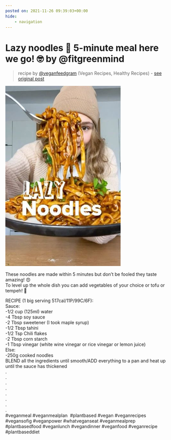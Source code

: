 ```yaml
---
posted on: 2021-11-26 09:39:03+00:00
hide:
    - navigation
---
```


# Lazy noodles 🍝 5-minute meal here we go! 🤓 by @fitgreenmind  

> recipe by [@veganfeedgram](https://www.instagram.com/veganfeedgram/) 
(Vegan Recipes, Healthy Recipes) - [see original post](https://instagram.com/p/CWu_wfwpE4j)

![](../img/veganfeedgram_26-11-2021_0911.png)

  
These noodles are made within 5 minutes but don’t be fooled they taste amazing! 😍  
To level up the whole dish you can add vegetables of your choice or tofu or tempeh! 🤗   
  
RECIPE (1 big serving 517cal/11P/99C/6F):  
Sauce:   
-1/2 cup (125ml) water  
-4 Tbsp soy sauce  
-2 Tbsp sweetener (I took maple syrup)  
-1/2 Tbsp tahini  
-1/2 Tsp Chili flakes  
-2 Tbsp corn starch  
-1 Tbsp vinegar (white wine vinegar or rice vinegar or lemon juice)  
Else:  
-250g cooked noodles   
BLEND all the ingredients until smooth/ADD everything to a pan and heat up until the sauce has thickened   
.  
.  
.  
.  
.  
.  
.  
.  
\#veganmeal \#veganmealplan  \#plantbased \#vegan \#veganrecipes \#vegansofig \#veganpower \#whatveganseat \#veganmealprep \#plantbasedfood \#veganlunch \#vegandinner \#veganfood \#veganrecipe \#plantbaseddiet   